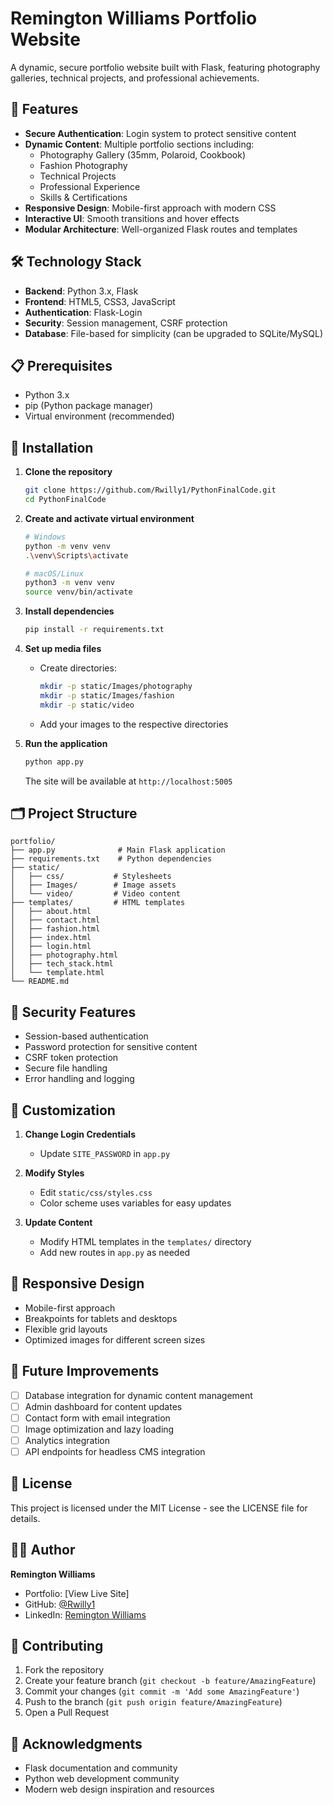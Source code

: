 # Remington Williams Portfolio Website

A dynamic, secure portfolio website built with Flask, featuring photography galleries, technical projects, and professional achievements.

## 🌟 Features

- **Secure Authentication**: Login system to protect sensitive content
- **Dynamic Content**: Multiple portfolio sections including:
  - Photography Gallery (35mm, Polaroid, Cookbook)
  - Fashion Photography
  - Technical Projects
  - Professional Experience
  - Skills & Certifications
- **Responsive Design**: Mobile-first approach with modern CSS
- **Interactive UI**: Smooth transitions and hover effects
- **Modular Architecture**: Well-organized Flask routes and templates

## 🛠️ Technology Stack

- **Backend**: Python 3.x, Flask
- **Frontend**: HTML5, CSS3, JavaScript
- **Authentication**: Flask-Login
- **Security**: Session management, CSRF protection
- **Database**: File-based for simplicity (can be upgraded to SQLite/MySQL)

## 📋 Prerequisites

- Python 3.x
- pip (Python package manager)
- Virtual environment (recommended)

## 🚀 Installation

1. **Clone the repository**
   ```bash
   git clone https://github.com/Rwilly1/PythonFinalCode.git
   cd PythonFinalCode
   ```

2. **Create and activate virtual environment**
   ```bash
   # Windows
   python -m venv venv
   .\venv\Scripts\activate

   # macOS/Linux
   python3 -m venv venv
   source venv/bin/activate
   ```

3. **Install dependencies**
   ```bash
   pip install -r requirements.txt
   ```

4. **Set up media files**
   - Create directories:
     ```bash
     mkdir -p static/Images/photography
     mkdir -p static/Images/fashion
     mkdir -p static/video
     ```
   - Add your images to the respective directories

5. **Run the application**
   ```bash
   python app.py
   ```
   The site will be available at `http://localhost:5005`

## 🗂️ Project Structure

```
portfolio/
├── app.py              # Main Flask application
├── requirements.txt    # Python dependencies
├── static/
│   ├── css/           # Stylesheets
│   ├── Images/        # Image assets
│   └── video/         # Video content
├── templates/         # HTML templates
│   ├── about.html
│   ├── contact.html
│   ├── fashion.html
│   ├── index.html
│   ├── login.html
│   ├── photography.html
│   ├── tech_stack.html
│   └── template.html
└── README.md
```

## 🔐 Security Features

- Session-based authentication
- Password protection for sensitive content
- CSRF token protection
- Secure file handling
- Error handling and logging

## 🎨 Customization

1. **Change Login Credentials**
   - Update `SITE_PASSWORD` in `app.py`

2. **Modify Styles**
   - Edit `static/css/styles.css`
   - Color scheme uses variables for easy updates

3. **Update Content**
   - Modify HTML templates in the `templates/` directory
   - Add new routes in `app.py` as needed

## 📱 Responsive Design

- Mobile-first approach
- Breakpoints for tablets and desktops
- Flexible grid layouts
- Optimized images for different screen sizes

## 🔄 Future Improvements

- [ ] Database integration for dynamic content management
- [ ] Admin dashboard for content updates
- [ ] Contact form with email integration
- [ ] Image optimization and lazy loading
- [ ] Analytics integration
- [ ] API endpoints for headless CMS integration

## 📄 License

This project is licensed under the MIT License - see the LICENSE file for details.

## 👩‍💻 Author

**Remington Williams**
- Portfolio: [View Live Site]
- GitHub: [@Rwilly1](https://github.com/Rwilly1)
- LinkedIn: [Remington Williams](https://www.linkedin.com/in/remington-williams/)

## 🤝 Contributing

1. Fork the repository
2. Create your feature branch (`git checkout -b feature/AmazingFeature`)
3. Commit your changes (`git commit -m 'Add some AmazingFeature'`)
4. Push to the branch (`git push origin feature/AmazingFeature`)
5. Open a Pull Request

## 💫 Acknowledgments

- Flask documentation and community
- Python web development community
- Modern web design inspiration and resources
